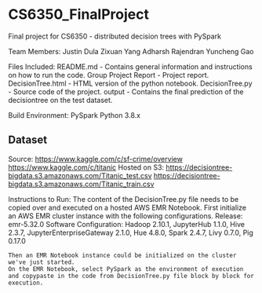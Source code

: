 # CS6350_FinalProject
Final project for CS6350 - distributed decision trees with PySpark

Team Members:
	Justin Dula
	Zixuan Yang
	Adharsh Rajendran
	Yuncheng Gao


Files Included:
	README.md - Contains general information and instructions on how to run the code.
	Group Project Report - Project report.
	DecisionTree.html - HTML version of the python notebook.
	DecisionTree.py - Source code of the project.
	output - Contains the final prediction of the decisiontree on the test dataset.

Build Environment:
	PySpark
	Python 3.8.x

## Dataset
Source:
	https://www.kaggle.com/c/sf-crime/overview
	https://www.kaggle.com/c/titanic
Hosted on S3:
	https://decisiontree-bigdata.s3.amazonaws.com/Titanic_test.csv
	https://decisiontree-bigdata.s3.amazonaws.com/Titanic_train.csv


Instructions to Run:
	The content of the DecisionTree.py file needs to be copied over and executed on a hosted AWS EMR Notebook.
	First initialize an AWS EMR cluster instance with the following configurations.
		Release: 
			emr-5.32.0
		Software Configuration:
			Hadoop 2.10.1, JupyterHub 1.1.0, Hive 2.3.7, JupyterEnterpriseGateway 2.1.0, Hue 4.8.0, Spark 2.4.7, Livy 0.7.0, Pig 0.17.0

	Then an EMR Notebook instance could be initialized on the cluster we've just started.
	On the EMR Notebook, select PySpark as the environment of execution and copypaste in the code from DecisionTree.py file block by block for execution.